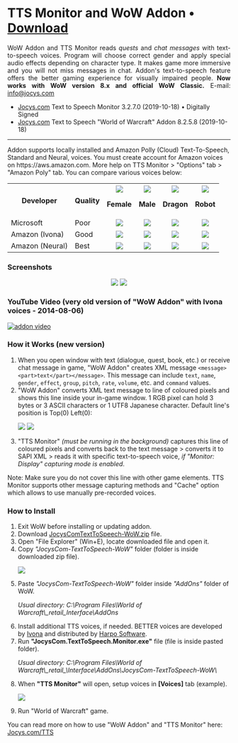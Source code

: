 # TTS Monitor and WoW Addon • [Download](http://www.jocys.com/Files/Software/JocysCom-TextToSpeech-WoW.zip)

<p align="justify">WoW Addon and TTS Monitor reads <i>quests</i> and <i>chat messages</i> with text-to-speech voices. Program will choose correct gender and apply special audio effects depending on character type. It makes game more immersive and you will not miss messages in chat. Addon's text-to-speech feature offers the better gaming experience for visually impaired people. <b>Now works with WoW version 8.x and official WoW Classic.</b> E-mail: <a href="mailto:info@jocys.com?subject=Jocys.com%20Text-to-Speech%20Monitor">info@jocys.com</a></p>

 * <a target="_blank" href="http://www.jocys.com">Jocys.com</a> Text to Speech Monitor 3.2.7.0 (2019-10-18) • Digitally Signed
 * <a target="_blank" href="http://www.jocys.com">Jocys.com</a> Text to Speech "World of Warcraft" Addon 8.2.5.8 (2019-10-18)
 
<hr />
Addon supports locally installed and Amazon Polly (Cloud) Text-To-Speech, Standard and Neural, voices. You must create account for Amazon voices on https://aws.amazon.com. More help on TTS Monitor > "Options" tab > "Amazon Poly" tab. You can compare various voices below:

<table>
<tr>
<th>Developer</th><th>Quality</th>
<th><img src="http://www.jocys.com/TTS/Images/Icon_Achievement_Character_Human_Female.png" />

Female</th>
<th><img src="http://www.jocys.com/TTS/Images/Icon_Achievement_Character_Human_Male.png" />

Male</th>
<th><img src="http://www.jocys.com/TTS/Images/Icon_INV_Misc_Head_Dragon_Nexus.png" />

Dragon</th>
<th><img src="http://www.jocys.com/TTS/Images/Icon_INV_Misc_Head_ClockworkGnome_01.png" />

Robot</th>
</tr><tr>
<td>Microsoft</td><td>Poor</td>
<td align="center"><a href="https://www.jocys.com/TTS/Audio/Microsoft_Female.mp3" target="_blank"><img src="https://www.jocys.com/TTS/Images/Play.png" /></a></td>
<td align="center"><a href="https://www.jocys.com/TTS/Audio/Microsoft_Male.mp3" target="_blank"><img src="https://www.jocys.com/TTS/Images/Play.png" /></a></a></td>
<td align="center"><a href="https://www.jocys.com/TTS/Audio/Microsoft_Male_Dragonkin.mp3" target="_blank"><img src="https://www.jocys.com/TTS/Images/Play.png" /></a></a></td>
<td align="center"<a href="https://www.jocys.com/TTS/Audio/Microsoft_Male_Mechanical.mp3" target="_blank"><img src="https://www.jocys.com/TTS/Images/Play.png" /></a></a></td>
</tr><tr>
<td>Amazon (Ivona)</td><td>Good</td>
<td align="center"><a href="https://www.jocys.com/TTS/Audio/Ivona_Female.mp3" target="_blank"><img src="https://www.jocys.com/TTS/Images/Play.png" /></a></a></td>
<td align="center"><a href="https://www.jocys.com/TTS/Audio/Ivona_Male.mp3" target="_blank"><img src="https://www.jocys.com/TTS/Images/Play.png" /></a></a></td>
<td align="center"><a href="https://www.jocys.com/TTS/Audio/Ivona_Male_Dragonkin.mp3" target="_blank"><img src="https://www.jocys.com/TTS/Images/Play.png" /></a></a></td>
<td align="center"><a href="https://www.jocys.com/TTS/Audio/Ivona_Male_Mechanical.mp3" target="_blank"><img src="https://www.jocys.com/TTS/Images/Play.png" /></a></a></td>
</tr><tr>
<td>Amazon (Neural)</td><td>Best</td>
<td align="center"<a href="https://www.jocys.com/TTS/Audio/Amazon_Female.mp3" target="_blank"><img src="https://www.jocys.com/TTS/Images/Play.png" /></a></a></td>
<td align="center"><a href="https://www.jocys.com/TTS/Audio/Amazon_Male.mp3" target="_blank"><img src="https://www.jocys.com/TTS/Images/Play.png" /></a></a></td>
<td align="center"><a href="https://www.jocys.com/TTS/Audio/Amazon_Male_Dragonkin.mp3" target="_blank"><img src="https://www.jocys.com/TTS/Images/Play.png" /></a></a></td>
<td align="center"><a href="https://www.jocys.com/TTS/Audio/Amazon_Male_Mechanical.mp3" target="_blank"><img src="https://www.jocys.com/TTS/Images/Play.png" /></a></a></td>
</tr>
</table>

### Screenshots

<p style="text-align: center;"><a href="http://www.jocys.com/Files/Software/JocysCom_TTS_Monitor.png" target="_blank"><img src="http://www.jocys.com/Files/Software/JocysCom_TTS_Monitor_Small_1.png" /></a> <a href="http://www.jocys.com/TTS/Images/JocysCom_TTS_WoW_Addon.png" target="_blank"><img src="http://www.jocys.com/TTS/Images/JocysCom_TTS_WoW_Addon_Small_GitHub.png" /></a></p>

### YouTube Video (very old version of "WoW Addon" with Ivona voices - 2014-08-06)

[![addon video](http://img.youtube.com/vi/lhBGNJQvbUo/0.jpg)](http://www.youtube.com/watch?v=lhBGNJQvbUo)

### How it Works (new version)

<ol>
<li>When you open window with text (dialogue, quest, book, etc.) or receive chat message in game, "WoW Addon" creates XML message <code>&lt;message&gt;&lt;part&gt;text&lt;/part&gt;&lt;/message&gt;</code>. This message can include <code>text</code>, <code>name</code>, <code>gender</code>, <code>effect</code>, <code>group</code>, <code>pitch</code>, <code>rate</code>, <code>volume</code>, etc. and <code>command</code> values.</li>
<li>"WoW Addon" converts XML text message to line of coloured pixels and shows this line inside your in-game window. 1 RGB pixel can hold 3 bytes or 3 ASCII characters or 1 UTF8 Japanese character. Default line's position is Top(0) Left(0):
<p><img src="http://www.jocys.com/TTS/Images/JocysCom_TTS_WoW_Addon_Pixels.png" /> <img src="http://www.jocys.com/TTS/Images/JocysCom_TTS_Monitor_Display_Small.png" /></p></li>
<li>"TTS Monitor" <i>(must be running in the background)</i> captures this line of coloured pixels and converts back to the text message &gt; converts it to SAPI XML &gt; reads it with specific text-to-speech voice, <i>if "Monitor: Display" capturing mode is enabled</i>.</li>
</ol>
<p>Note: Make sure you do not cover this line with other game elements. TTS Monitor supports other message capturing methods and "Cache" option which allows to use manually pre-recorded voices.</p>

### How to Install

<ol>
<li>Exit WoW before installing or updating addon.</li>
<li>Download <a href="http://www.jocys.com/Files/Software/JocysCom-TextToSpeech-WoW.zip">JocysComTextToSpeech-WoW.zip</a> file.</li>
<li>Open "File Explorer" (Win+E), locate downloaded file and open it.</li>
<li>Copy <i>"JocysCom-TextToSpeech-WoW"</i> folder (folder is inside downloaded zip file).
	<p><img src="http://www.jocys.com/Files/Software/Copy.png" /></p></li>
<li>Paste <i>"JocysCom-TextToSpeech-WoW"</i> folder inside <i>"AddOns"</i> folder of WoW.
	<p><i>Usual directory: C:\Program Files\World of Warcraft\_retail_Interface\AddOns</i></p></li>
<li>Install additional TTS voices, if needed. BETTER voices are developed by <a href="http://www.ivona.com" target="_blank">Ivona</a> and distributed by <a href="http://harposoftware.com/en/content/10-trial" target="_blank">Harpo Software</a>.</li>
<li>Run <b>"JocysCom.TextToSpeech.Monitor.exe"</b> file (file is inside pasted folder).
	<p><i>Usual directory: C:\Program Files\World of Warcraft\_retail_\Interface\AddOns\JocysCom-TextToSpeech-WoW\</i></p></li>
<li>When <b>"TTS Monitor"</b> will open, setup voices in <b>[Voices]</b> tab (example).
<p><a href="http://www.jocys.com/Files/Software/JocysCom_TTS_Monitor_Voices.png" target="_blank"><img src="http://www.jocys.com/Files/Software/JocysCom_TTS_Monitor_Voices_2_2_35.png" /></a></p></li>
<li>Run "World of Warcraft" game.</li>
</ol>

You can read more on how to use "WoW Addon" and "TTS Monitor" here: <a href="https://www.jocys.com/TTS" target="_blank">Jocys.com/TTS</a>
